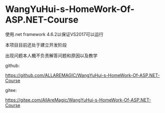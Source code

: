 # WangYuHui-s-HomeWork-Of-ASP.NET-Course

使用.net framework 4.6.2以保证VS2017可以运行

本项目目前还处于建立开发阶段

出现问题本人概不负责解答问题和原因以及教学

github:

https://github.com/ALLAREMAGIC/WangYuHui-s-HomeWork-Of-ASP.NET-Course

gitee:

https://gitee.com/AllAreMagic/WangYuHui-s-HomeWork-Of-ASP.NET-Course